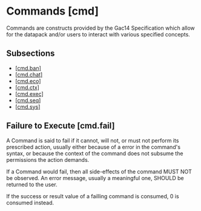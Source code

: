 # Commands [cmd]

Commands are constructs provided by the Gac14 Specification which allow for the datapack and/or users to interact with various specified concepts. 

## Subsections

* [[cmd.ban]](https://chorman0773.github.io/Gac14-Datapack/commands/BanCommands.md)
* [[cmd.chat]](https://chorman0773.github.io/Gac14-Datapack/commands/ChatCommands.md)
* [[cmd.eco]](https://chorman0773.github.io/Gac14-Datapack/commands/Economy.md)
* [[cmd.ctx]](https://chorman0773.github.io/Gac14-Datapack/commands/EleveatedContext.md)
* [[cmd.exec]](https://chorman0773.github.io/Gac14-Datapack/commands/ExecuteCommand)
* [[cmd.seq]](https://chorman0773.github.io/Gac14-Datapack/commands/SequenceOrderGuarantee)
* [[cmd.sys]](https://chorman0773.github.io/Gac14-Datapack/commands/System)

## Failure to Execute [cmd.fail]

A Command is said to fail if it cannot, will not, or must not perform its prescribed action, 
usually either because of a error in the command's syntax, or because the context of the command 
does not subsume the permissions the action demands. 

If a Command would fail, then all side-effects of the command MUST NOT be observed. 
An error message, usually a meaningful one, SHOULD be returned to the user. 

If the success or result value of a failling command is consumed, 0 is consumed instead.
